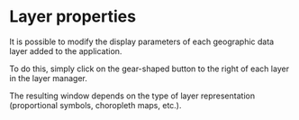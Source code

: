# Layer properties

It is possible to modify the display parameters of each geographic data layer added to the application.

To do this, simply click on the gear-shaped button to the right of each layer in the layer manager.

The resulting window depends on the type of layer representation (proportional symbols, choropleth maps, etc.).


<ZoomImg
    src="/layer-settings-default.png"
    alt="Layer parameters (default representation)"
    caption="Layer parameters (default representation)"
/>

<ZoomImg
    src="/layer-settings-choropleth.png"
    alt="Layer parameters (choropleth representation)"
    caption="Layer parameters (choropleth representation)"
/>